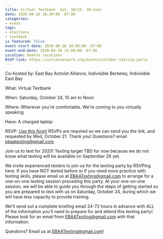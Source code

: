 ```yaml
---
title: Virtual Textbank  Sat. 10/24, 10-noon
date: 2020-09-26 16:30:00 -07:00
categories:
- event
tags:
- elections
- textbank
is featured: false
event-start-date: 2020-09-26 10:00:00 -07:00
event-end-date: 2020-09-26 12:00:00 -07:00
Location: Remote locations
RSVP-link: https://actionnetwork.org/events/october-texting-party
---
```


Co-hosted by: East Bay Activist Alliance, Indivisible Berkeley, Indivisible East Bay

What: Virtual Textbank 

When: Saturday, October 24, 10 am to Noon

Where: Wherever you're comfortable. We're coming to you virtually speaking

Have: A charged laptop

RSVP: [Use this form!](https://actionnetwork.org/events/october-texting-party) RSVPs are required so we can send you the link, and requested by Wed, October 21.
Thank you!
Questions? email [ebaatexting@gmail.com](mailto:ebaatexting@gmail.com)

Join us to text for 2020! Texting target TBD for now because we do not know what texting will be available on September 26 yet.  

We invite experienced texters to join us for the texting party by RSVPing here.  If you have NOT texted before or if you need more practice with texting skills, please email us at EBAATexting@gmail.com to arrange for a one-on-one texting session preceding this party. At your one-on-one session, we will be able to guide you through the steps of getting started so you are prepared to text with us on Saturday, October 24, during which we will have less capacity to provide training.

We'll send out a complete briefing email 24-72 hours in advance with ALL of the information you'll need to prepare for and attend this texting party! Please look for an email from EBAATexting@gmail.com with that information.  

Questions? Email us at EBAATexting@gmail.com!